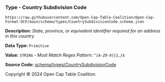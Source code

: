 ### Type - Country Subdivision Code

`https://raw.githubusercontent.com/Open-Cap-Table-Coalition/Open-Cap-Format-OCF/main/schema/types/CountrySubdivisionCode.schema.json`

**Description:** _State, province, or equivalent identifier required for an address in this country_

**Data Type:** `Primitive`

**Value:** `STRING` - _Must Match Regex Pattern: `^[A-Z0-9]{1,}$`_

**Source Code:** [schema/types/CountrySubdivisionCode](../../../../schema/types/CountrySubdivisionCode.schema.json)

Copyright © 2024 Open Cap Table Coalition.
